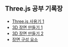
## Three.js 공부 기록장


- [Three.js 사용기 1](https://jungmin402.tistory.com/68)
- [3D 장면 만들기 1](https://jungmin402.tistory.com/70)
- [3D 장면 만들기 2](https://jungmin402.tistory.com/71)
- [장면 구성 요소](https://jungmin402.tistory.com/72)
  
